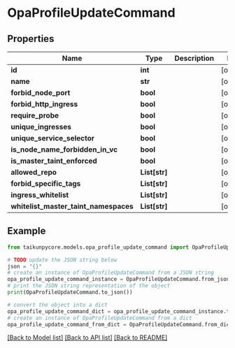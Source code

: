 # OpaProfileUpdateCommand


## Properties

Name | Type | Description | Notes
------------ | ------------- | ------------- | -------------
**id** | **int** |  | [optional] 
**name** | **str** |  | [optional] 
**forbid_node_port** | **bool** |  | [optional] 
**forbid_http_ingress** | **bool** |  | [optional] 
**require_probe** | **bool** |  | [optional] 
**unique_ingresses** | **bool** |  | [optional] 
**unique_service_selector** | **bool** |  | [optional] 
**is_node_name_forbidden_in_vc** | **bool** |  | [optional] 
**is_master_taint_enforced** | **bool** |  | [optional] 
**allowed_repo** | **List[str]** |  | [optional] 
**forbid_specific_tags** | **List[str]** |  | [optional] 
**ingress_whitelist** | **List[str]** |  | [optional] 
**whitelist_master_taint_namespaces** | **List[str]** |  | [optional] 

## Example

```python
from taikunpycore.models.opa_profile_update_command import OpaProfileUpdateCommand

# TODO update the JSON string below
json = "{}"
# create an instance of OpaProfileUpdateCommand from a JSON string
opa_profile_update_command_instance = OpaProfileUpdateCommand.from_json(json)
# print the JSON string representation of the object
print(OpaProfileUpdateCommand.to_json())

# convert the object into a dict
opa_profile_update_command_dict = opa_profile_update_command_instance.to_dict()
# create an instance of OpaProfileUpdateCommand from a dict
opa_profile_update_command_from_dict = OpaProfileUpdateCommand.from_dict(opa_profile_update_command_dict)
```
[[Back to Model list]](../README.md#documentation-for-models) [[Back to API list]](../README.md#documentation-for-api-endpoints) [[Back to README]](../README.md)


